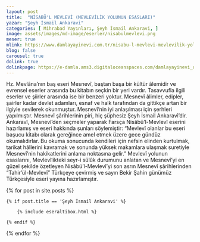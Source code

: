 ```yaml
---
layout: post
title:  "NİSABÜ'L MEVLEVİ (MEVLEVİLİK YOLUNUN ESASLARI)"
yazar: "Şeyh İsmail Ankaravi"
categories: [ Mihrabad Yayınları, Şeyh İsmail Ankaravi, ]
image: assets/images/md-image/eserler/nisabulmevlevi.png
meser: true
mlink: https://www.damlayayinevi.com.tr/nisabu-l-mevlevi-mevlevilik-yolunun-esaslari
blog: false
carousel: true
dolink: true
dolinkpage: https://e-damla.ams3.digitaloceanspaces.com/damlayayinevi_ornek_sayfalar/9786056725166/index.html
---
```


Hz. Mevlâna’nın baş eseri Mesnevî, baştan başa bir kültür âlemidir ve evrensel eserler arasında bu kitabın seçkin bir yeri vardır. Tasavvufla ilgili eserler ve şiirler arasında ise bir benzeri yoktur.
Mesnevî âlimler, edipler, şairler kadar devlet adamları, esnaf ve halk tarafından da gittikçe artan bir ilgiyle sevilerek okunmuştur. Mesnevî’nin iyi anlaşılması için şerhleri yapılmıştır. Mesnevî şârihlerinin piri, hiç şüphesiz Şeyh İsmail Ankaravî’dir. Ankaravî, Mesnevî’den seçmeler yaparak Farsça Nisâbü’l-Mevlevî eserini hazırlamış ve eseri hakkında şunları söylemiştir:
“Mevlevî olanlar bu eseri başucu kitabı olarak gereğince amel etmek üzere gece gündüz okumalıdırlar. Bu okuma sonucunda kendileri için nefsin elinden kurtulmak, tarikat hâllerini kavramak ve sonunda yüksek makamlara ulaşmak suretiyle Mesnevî’nin hakikatlerini anlama noktasına gelir.”
Mevlevî yolunun esaslarını, Mevlevîlikteki seyr-i sülûk durumunu anlatan ve Mesnevî’yi en güzel şekilde özetleyen Nisâbü’l-Mevlevî’yi son asrın Mesnevî şârihlerinden “Tahir’ül-Mevlevî” Türkçeye çevirmiş ve sayın Bekir Şahin günümüz Türkçesiyle eseri yayına hazırlamıştır.

<div class="row">

{% for post in site.posts %}

    {% if post.title == 'Şeyh İsmail Ankaravi' %}

        {% include eseraltibox.html %}

    {% endif %}

{% endfor %}
</div>